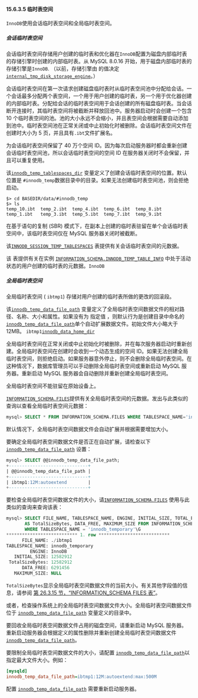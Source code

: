 #### 15.6.3.5 临时表空间

`InnoDB`使用会话临时表空间和全局临时表空间。

##### 会话临时表空间

会话临时表空间存储用户创建的临时表和优化器在`InnoDB`配置为磁盘内部临时表的存储引擎时创建的内部临时表。从 MySQL 8.0.16 开始，用于磁盘内部临时表的存储引擎是`InnoDB`. （以前，存储引擎由 的值决定 [`internal_tmp_disk_storage_engine`](https://dev.mysql.com/doc/refman/8.0/en/server-system-variables.html#sysvar_internal_tmp_disk_storage_engine)。）

会话临时表空间在第一次请求创建磁盘临时表时从临时表空间池中分配给会话。一个会话最多分配两个表空间，一个用于用户创建的临时表，另一个用于优化器创建的内部临时表。分配给会话的临时表空间用于会话创建的所有磁盘临时表。当会话断开连接时，其临时表空间将被截断并释放回池中。服务器启动时会创建一个包含 10 个临时表空间的池。池的大小永远不会缩小，并且表空间会根据需要自动添加到池中。临时表空间池在正常关闭或中止初始化时被删除。会话临时表空间文件在创建时大小为 5 页，并且具有`.ibt`文件扩展名。

为会话临时表空间保留了 40 万个空间 ID。因为每次启动服务器时都会重新创建会话临时表空间池，所以会话临时表空间的空间 ID 在服务器关闭时不会保留，并且可以重复使用。

该[`innodb_temp_tablespaces_dir`](https://dev.mysql.com/doc/refman/8.0/en/innodb-parameters.html#sysvar_innodb_temp_tablespaces_dir) 变量定义了创建会话临时表空间的位置。默认位置是 `#innodb_temp`数据目录中的目录。如果无法创建临时表空间池，则会拒绝启动。

```terminal
$> cd BASEDIR/data/#innodb_temp
$> ls
temp_10.ibt  temp_2.ibt  temp_4.ibt  temp_6.ibt  temp_8.ibt
temp_1.ibt   temp_3.ibt  temp_5.ibt  temp_7.ibt  temp_9.ibt
```

在基于语句的复制 (SBR) 模式下，在副本上创建的临时表驻留在单个会话临时表空间中，该临时表空间仅在 MySQL 服务器关闭时被截断。

该[`INNODB_SESSION_TEMP_TABLESPACES`](https://dev.mysql.com/doc/refman/8.0/en/information-schema-innodb-session-temp-tablespaces-table.html) 表提供有关会话临时表空间的元数据。

该 表提供有关在实例 [`INFORMATION_SCHEMA.INNODB_TEMP_TABLE_INFO`](https://dev.mysql.com/doc/refman/8.0/en/information-schema-innodb-temp-table-info-table.html) 中处于活动状态的用户创建的临时表的元数据。`InnoDB`

##### 全局临时表空间

全局临时表空间 ( `ibtmp1`) 存储对用户创建的临时表所做的更改的回滚段。

该[`innodb_temp_data_file_path`](https://dev.mysql.com/doc/refman/8.0/en/innodb-parameters.html#sysvar_innodb_temp_data_file_path) 变量定义了全局临时表空间数据文件的相对路径、名称、大小和属性。如果没有为 指定值 ，则默认行为是创建目录中命名的 [`innodb_temp_data_file_path`](https://dev.mysql.com/doc/refman/8.0/en/innodb-parameters.html#sysvar_innodb_temp_data_file_path)单个自动扩展数据文件。初始文件大小略大于 12MB。 `ibtmp1`[`innodb_data_home_dir`](https://dev.mysql.com/doc/refman/8.0/en/innodb-parameters.html#sysvar_innodb_data_home_dir)

全局临时表空间在正常关闭或中止初始化时被删除，并在每次服务器启动时重新创建。全局临时表空间在创建时会收到一个动态生成的空间 ID。如果无法创建全局临时表空间，则拒绝启动。如果服务器意外停止，则不会删除全局临时表空间。在这种情况下，数据库管理员可以手动删除全局临时表空间或重新启动 MySQL 服务器。重新启动 MySQL 服务器会自动删除并重新创建全局临时表空间。

全局临时表空间不能驻留在原始设备上。

[`INFORMATION_SCHEMA.FILES`](https://dev.mysql.com/doc/refman/8.0/en/information-schema-files-table.html)提供有关全局临时表空间的元数据。发出与此类似的查询以查看全局临时表空间元数据：

```sql
mysql> SELECT * FROM INFORMATION_SCHEMA.FILES WHERE TABLESPACE_NAME='innodb_temporary'\G
```

默认情况下，全局临时表空间数据文件会自动扩展并根据需要增加大小。

要确定全局临时表空间数据文件是否正在自动扩展，请检查以下 [`innodb_temp_data_file_path`](https://dev.mysql.com/doc/refman/8.0/en/innodb-parameters.html#sysvar_innodb_temp_data_file_path) 设置：

```sql
mysql> SELECT @@innodb_temp_data_file_path;
+------------------------------+
| @@innodb_temp_data_file_path |
+------------------------------+
| ibtmp1:12M:autoextend        |
+------------------------------+
```

要检查全局临时表空间数据文件的大小，请[`INFORMATION_SCHEMA.FILES`](https://dev.mysql.com/doc/refman/8.0/en/information-schema-files-table.html) 使用与此类似的查询来查询该表：

```sql
mysql> SELECT FILE_NAME, TABLESPACE_NAME, ENGINE, INITIAL_SIZE, TOTAL_EXTENTS*EXTENT_SIZE
       AS TotalSizeBytes, DATA_FREE, MAXIMUM_SIZE FROM INFORMATION_SCHEMA.FILES
       WHERE TABLESPACE_NAME = 'innodb_temporary'\G
*************************** 1. row ***************************
      FILE_NAME: ./ibtmp1
TABLESPACE_NAME: innodb_temporary
         ENGINE: InnoDB
   INITIAL_SIZE: 12582912
 TotalSizeBytes: 12582912
      DATA_FREE: 6291456
   MAXIMUM_SIZE: NULL
```

`TotalSizeBytes`显示全局临时表空间数据文件的当前大小。有关其他字段值的信息，请参阅 [第 26.3.15 节，“INFORMATION_SCHEMA FILES 表”](https://dev.mysql.com/doc/refman/8.0/en/information-schema-files-table.html)。

或者，检查操作系统上的全局临时表空间数据文件大小。全局临时表空间数据文件位于 [`innodb_temp_data_file_path`](https://dev.mysql.com/doc/refman/8.0/en/innodb-parameters.html#sysvar_innodb_temp_data_file_path) 变量定义的目录中。

要回收全局临时表空间数据文件占用的磁盘空间，请重新启动 MySQL 服务器。重新启动服务器会根据定义的属性删除并重新创建全局临时表空间数据文件 [`innodb_temp_data_file_path`](https://dev.mysql.com/doc/refman/8.0/en/innodb-parameters.html#sysvar_innodb_temp_data_file_path)。

要限制全局临时表空间数据文件的大小，请配置 [`innodb_temp_data_file_path`](https://dev.mysql.com/doc/refman/8.0/en/innodb-parameters.html#sysvar_innodb_temp_data_file_path)以指定最大文件大小。例如：

```ini
[mysqld]
innodb_temp_data_file_path=ibtmp1:12M:autoextend:max:500M
```

配置 [`innodb_temp_data_file_path`](https://dev.mysql.com/doc/refman/8.0/en/innodb-parameters.html#sysvar_innodb_temp_data_file_path) 需要重新启动服务器。